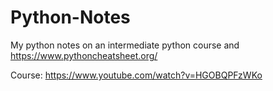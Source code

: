 # Python-Notes
My python notes on an intermediate python course and https://www.pythoncheatsheet.org/

Course: https://www.youtube.com/watch?v=HGOBQPFzWKo
